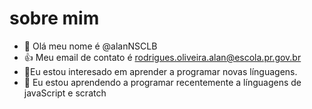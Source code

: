 # sobre mim
- 👋 Olá meu nome é @alanNSCLB
- :+1: Meu email de contato é rodrigues.oliveira.alan@escola.pr.gov.br
- 👀Eu estou interesado em aprender a programar novas línguagens.
- 🌱 Eu estou aprendendo a programar recentemente a línguagens de javaScript e scratch



